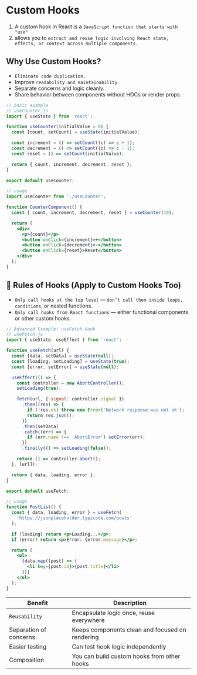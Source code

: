 # Custom Hooks

1. A custom hook in React is a `JavaScript function that starts with "use"`
2. allows you to `extract and reuse logic involving React state, effects, or context across multiple components.`

## Why Use Custom Hooks?

- `Eliminate code duplication.`
- Improve `readability and maintainability`.
- Separate concerns and logic cleanly.
- Share behavior between components without HOCs or render props.

```jsx
// basic example
// useCounter.js
import { useState } from 'react';

function useCounter(initialValue = 0) {
  const [count, setCount] = useState(initialValue);

  const increment = () => setCount((c) => c + 1);
  const decrement = () => setCount((c) => c - 1);
  const reset = () => setCount(initialValue);

  return { count, increment, decrement, reset };
}

export default useCounter;
```

```jsx
// usage
import useCounter from './useCounter';

function CounterComponent() {
  const { count, increment, decrement, reset } = useCounter(10);

  return (
    <div>
      <p>{count}</p>
      <button onClick={increment}>+</button>
      <button onClick={decrement}>−</button>
      <button onClick={reset}>Reset</button>
    </div>
  );
}
```

## 🔹 Rules of Hooks (Apply to Custom Hooks Too)

- `Only call hooks at the top level`
  — `don’t call them inside loops, conditions`, or nested functions.
- `Only call hooks from React functions`
  — either functional components or other custom hooks.

```jsx
// Advanced Example: useFetch Hook
// useFetch.js
import { useState, useEffect } from 'react';

function useFetch(url) {
  const [data, setData] = useState(null);
  const [loading, setLoading] = useState(true);
  const [error, setError] = useState(null);

  useEffect(() => {
    const controller = new AbortController();
    setLoading(true);

    fetch(url, { signal: controller.signal })
      .then((res) => {
        if (!res.ok) throw new Error('Network response was not ok');
        return res.json();
      })
      .then(setData)
      .catch((err) => {
        if (err.name !== 'AbortError') setError(err);
      })
      .finally(() => setLoading(false));

    return () => controller.abort();
  }, [url]);

  return { data, loading, error };
}

export default useFetch;
```

```jsx
// usage
function PostList() {
  const { data, loading, error } = useFetch(
    'https://jsonplaceholder.typicode.com/posts'
  );

  if (loading) return <p>Loading...</p>;
  if (error) return <p>Error: {error.message}</p>;

  return (
    <ul>
      {data.map((post) => (
        <li key={post.id}>{post.title}</li>
      ))}
    </ul>
  );
}
```

| Benefit                | Description                                     |
| ---------------------- | ----------------------------------------------- |
| `Reusability`          | Encapsulate logic once, reuse everywhere        |
| Separation of concerns | Keeps components clean and focused on rendering |
| Easier testing         | Can test hook logic independently               |
| Composition            | You can build custom hooks from other hooks     |
